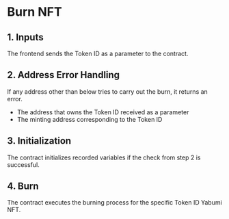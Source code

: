 # Burn NFT

## 1. Inputs&#x20;

The frontend sends the Token ID as a parameter to the contract.

## 2. Address Error Handling&#x20;

If any address other than below tries to carry out the burn, it returns an error.

* The address that owns the Token ID received as a parameter
* The minting address corresponding to the Token ID

## 3. Initialization

The contract initializes recorded variables if the check from step 2 is successful.

## 4. Burn

The contract executes the burning process for the specific Token ID Yabumi NFT.
